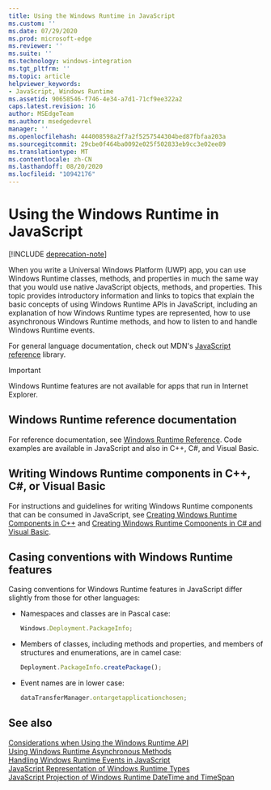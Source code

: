 ```yaml
---
title: Using the Windows Runtime in JavaScript
ms.custom: ''
ms.date: 07/29/2020
ms.prod: microsoft-edge
ms.reviewer: ''
ms.suite: ''
ms.technology: windows-integration
ms.tgt_pltfrm: ''
ms.topic: article
helpviewer_keywords:
- JavaScript, Windows Runtime
ms.assetid: 90658546-f746-4e34-a7d1-71cf9ee322a2
caps.latest.revision: 16
author: MSEdgeTeam
ms.author: msedgedevrel
manager: ''
ms.openlocfilehash: 444008598a2f7a2f5257544304bed87fbfaa203a
ms.sourcegitcommit: 29cbe0f464ba0092e025f502833eb9cc3e02ee89
ms.translationtype: MT
ms.contentlocale: zh-CN
ms.lasthandoff: 08/20/2020
ms.locfileid: "10942176"
---
```

# Using the Windows Runtime in JavaScript  

[!INCLUDE [deprecation-note](../includes/legacy-edge-note.md)]  

When you write a Universal Windows Platform \(UWP\) app, you can use Windows Runtime classes, methods, and properties in much the same way that you would use native JavaScript objects, methods, and properties.  This topic provides introductory information and links to topics that explain the basic concepts of using Windows Runtime APIs in JavaScript, including an explanation of how Windows Runtime types are represented, how to use asynchronous Windows Runtime methods, and how to listen to and handle Windows Runtime events.  

For general language documentation, check out MDN's [JavaScript reference][MDNJavascriptReference] library.  

> [!IMPORTANT]
> Windows Runtime features are not available for apps that run in Internet Explorer.  

## Windows Runtime reference documentation  

For reference documentation, see [Windows Runtime Reference][UwpApiIndex].  Code examples are available in JavaScript and also in C++, C#, and Visual Basic.  

## Writing Windows Runtime components in C++, C#, or Visual Basic  

For instructions and guidelines for writing Windows Runtime components that can be consumed in JavaScript, see [Creating Windows Runtime Components in C++][WindowsUwpWinrtCpp] and [Creating Windows Runtime Components in C# and Visual Basic][WindowsUwpWinrtCsharpVb].  

## Casing conventions with Windows Runtime features  

Casing conventions for Windows Runtime features in JavaScript differ slightly from those for other languages:  

*   Namespaces and classes are in Pascal case:  
    
    ```javascript
    Windows.Deployment.PackageInfo;
    ```  
    
*   Members of classes, including methods and properties, and members of structures and enumerations, are in camel case:  
    
    ```javascript
    Deployment.PackageInfo.createPackage();
    ```  
    
*   Event names are in lower case:  
    
    ```javascript
    dataTransferManager.ontargetapplicationchosen;
    ```  

## See also  

[Considerations when Using the Windows Runtime API][WindowsRuntimeConsiderationsApi]  
[Using Windows Runtime Asynchronous Methods][WindowsRuntimeAsynchronousMethods]   
[Handling Windows Runtime Events in JavaScript][WindowsRuntimeEventsJavascript]   
[JavaScript Representation of Windows Runtime Types][WindowsRuntimeJavascriptTypes]   
[JavaScript Projection of Windows Runtime DateTime and TimeSpan][WindowsRuntimeDatetimeTimespan]  

<!-- links  -->  

[WindowsRuntimeConsiderationsApi]: ./considerations-when-using-the-windows-runtime-api.md "Considerations when Using the Windows Runtime API | Microsoft Docs"  
[WindowsRuntimeEventsJavascript]: ./handling-windows-runtime-events-in-javascript.md "Handling Windows Runtime Events in JavaScript | Microsoft Docs"  
[WindowsRuntimeJavascriptTypes]: ./javascript-representation-of-windows-runtime-types.md "JavaScript Representation of Windows Runtime Types | Microsoft Docs"  
[WindowsRuntimeAsynchronousMethods]: ./using-windows-runtime-asynchronous-methods.md "Using Windows Runtime Asynchronous Methods | Microsoft Docs"  
[WindowsRuntimeDatetimeTimespan]: ./windows-runtime-datetime-and-timespan-representations.md "Windows Runtime DateTime and TimeSpan Representations | Microsoft Docs"  

[UwpApiIndex]: /uwp/api/index "Windows UWP Namespaces | Microsoft Docs"  
[WindowsUwpWinrtCpp]: /windows/uwp/winrt-components/creating-windows-runtime-components-in-cpp "Windows Runtime components with C++/CX | Microsoft Docs"  
[WindowsUwpWinrtCsharpVb]: /windows/uwp/winrt-components/creating-windows-runtime-components-in-csharp-and-visual-basic "Windows Runtime components with C# and Visual Basic | Microsoft Docs"  

[MDNJavascriptReference]: https://developer.mozilla.org/docs/Web/JavaScript/Reference "JavaScript reference | MDN"  
